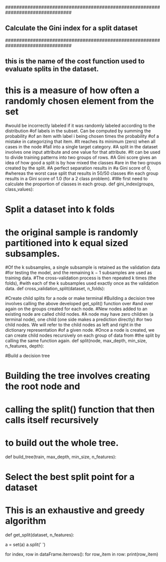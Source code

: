 ################################################################################
## Calculate the Gini index for a split dataset
################################################################################
## this is the name of the cost function used to evaluate splits in the dataset.
# this is a measure of how often a randomly chosen element from the set
#would be incorrectly labeled if it was randomly labeled according to the distribution
#of labels in the subset. Can be computed by summing the probability
#of an item with label i being chosen times the probability
#of a mistake in categorizing that item.
#It reaches its minimum (zero) when all cases in the node
#fall into a single target category.
#A split in the dataset involves one input attribute and one value for that attribute.
#It can be used to divide training patterns into two groups of rows.
#A Gini score gives an idea of how good a split is by how mixed the classes
#are in the two groups created by the split.
#A perfect separation results in
#a Gini score of 0,
#whereas the worst case split that results in 50/50 classes
#in each group results in a Gini score of 1.0 (for a 2 class problem).
#We first need to calculate the proportion of classes in each group.
def gini_index(groups, class_values):

# Split a dataset into k folds
# the original sample is randomly partitioned into k equal sized subsamples.
#Of the k subsamples, a single subsample is retained as the validation data
#for testing the model, and the remaining k − 1 subsamples are used as training data.
#The cross-validation process is then repeated k times (the folds),
#with each of the k subsamples used exactly once as the validation data.
def cross_validation_split(dataset, n_folds):

#Create child splits for a node or make terminal
#Building a decision tree involves calling the above developed get_split() function over
#and over again on the groups created for each node.
#New nodes added to an existing node are called child nodes.
#A node may have zero children (a terminal node), one child (one side makes a prediction directly)
#or two child nodes. We will refer to the child nodes as left and right in the dictionary representation
#of a given node.
#Once a node is created, we can create child nodes recursively on each group of data from
#the split by calling the same function again.
def split(node, max_depth, min_size, n_features, depth):

#Build a decision tree
######
# Building the tree involves creating the root node and
# calling the split() function that then calls itself recursively
# to build out the whole tree.
def build_tree(train, max_depth, min_size, n_features):

# Select the best split point for a dataset
# This is an exhaustive and greedy algorithm
def get_split(dataset, n_features):

a = set(a)
a.split(' ')


for index, row in dataFrame.iterrows():
    for row_item in row:
        print(row_item)

